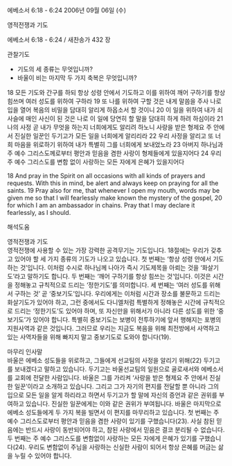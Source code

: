 에베소서 6:18 - 6:24 
2006년 09월 06일 (수)

영적전쟁과 기도



에베소서 6:18 - 6:24 / 새찬송가 432 장


관찰기도
- 기도의 세 종류는 무엇입니까?
- 바울이 비는 마지막 두 가지 축복은 무엇입니까?

18 모든 기도와 간구를 하되 항상 성령 안에서 기도하고 이를 위하여 깨어 구하기를 항상 힘쓰며 여러 성도를 위하여 구하라 19 또 나를 위하여 구할 것은 내게 말씀을 주사 나로 입을 열어 복음의 비밀을 담대히 알리게 하옵소서 할 것이니 20 이 일을 위하여 내가 쇠사슬에 매인 사신이 된 것은 나로 이 일에 당연히 할 말을 담대히 하게 하려 하심이라 21 나의 사정 곧 내가 무엇을 하는지 너희에게도 알리려 하노니 사랑을 받은 형제요 주 안에서 진실한 일꾼인 두기고가 모든 일을 너희에게 알리리라 22 우리 사정을 알리고 또 너희 마음을 위로하기 위하여 내가 특별히 그를 너희에게 보내었노라 23 아버지 하나님과 주 예수 그리스도께로부터 평안과 믿음을 겸한 사랑이 형제들에게 있을지어다 24 우리 주 예수 그리스도를 변함 없이 사랑하는 모든 자에게 은혜가 있을지어다 

18  And pray in the Spirit on all occasions with all kinds of prayers and requests. With this in mind, be alert and always keep on praying for all the saints. 19  Pray also for me, that whenever I open my mouth, words may be given me so that I will fearlessly make known the mystery of the gospel, 20  for which I am an ambassador in chains. Pray that I may declare it fearlessly, as I should.

해석도움





영적전쟁과 기도  
영적전쟁에 사용할 수 있는 가장 강력한 공격무기는 기도입니다. 18절에는 우리가 갖추고 있어야 할 세 가지 종류의 기도가 나오고 있습니다. 첫 번째는 ‘항상 성령 안에서 기도하는 것’입니다. 이처럼 수시로 하나님께 나아가 즉시 기도제목을 아뢰는 것을 ‘화살기도’라고 말하기도 합니다. 두 번째는 ‘깨어 구하기를 항상 힘쓰는 것’입니다. 이것은 시간을 정해놓고 규칙적으로 드리는 ‘정한기도’를 의미합니다. 세 번째는 ‘여러 성도를 위해서 구하는 것’ 곧 ‘중보기도’입니다. 우리에게는 이처럼 시간과 장소를 불문하고 드리는 화살기도가 있어야 하고, 그런 중에서도 다니엘처럼 특별하게 정해놓은 시간에 규칙적으로 드리는 ‘정한기도’도 있어야 하며, 또 자신만을 위해서가 아니라 다른 성도를 위한 ‘중보기도’가 있어야 합니다. 특별히 중보기도는 보병이 전투하기에 앞서 행해지는 포병의 지원사역과 같은 것입니다. 그러므로 우리는 지금도 복음을 위해 최전방에서 사역하고 있는 사역자들을 위해 빠지지 말고 중보기도로 도와야 합니다(19).  

마무리 인사말  
바울은 에베소 성도들을 위로하고, 그들에게 선교팀의 사정을 알리기 위해(22) 두기고를 보내겠다고 말하고 있습니다. 두기고는 바울선교팀의 일원으로 골로새서와 에베소서를 교회에 전달한 사람입니다. 바울은 그를 가리켜 ‘사랑을 받은 형제요 주 안에서 진실한 일꾼’이라고 소개하고 있습니다. 그리고 그가 자기의 편지를 전달할 뿐 아니라 그의 입으로 모든 일을 알게 하리라고 하면서 두기고가 할 말에 자신의 증언과 같은 권위를 부여하고 있습니다. 진실한 일꾼에게는 이와 같은 권위가 부여됩니다. 바울은 마지막으로 에베소 성도들에게 두 가지 복을 빌면서 이 편지를 마무리하고 있습니다. 첫 번째는 주 예수 그리스도로부터 평안과 믿음을 겸한 사랑이 있기를 구했습니다(23). 사실 참된 믿음에는 반드시 사랑이 동반되어야 하고, 참된 사랑에서 믿음은 결코 분리될 수 없습니다. 두 번째는 주 예수 그리스도를 변함없이 사랑하는 모든 자에게 은혜가 있기를 구했습니다(24). 우리도 변함없이 주님을 사랑하는 신실한 사람이 되어서 항상 은혜를 머금는 삶을 누릴 수 있어야 합니다.